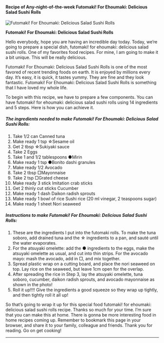             

#### Recipe of Any-night-of-the-week Futomaki! For Ehoumaki: Delicious Salad Sushi Rolls

![Futomaki! For Ehoumaki: Delicious Salad Sushi Rolls](https://img-global.cpcdn.com/recipes/6362307998253056/751x532cq70/futomaki-for-ehoumaki-delicious-salad-sushi-rolls-recipe-main-photo.jpg)

**Futomaki! For Ehoumaki: Delicious Salad Sushi Rolls**

Hello everybody, hope you are having an incredible day today. Today, we’re going to prepare a special dish, futomaki! for ehoumaki: delicious salad sushi rolls. One of my favorites food recipes. For mine, I am going to make it a bit unique. This will be really delicious.

Futomaki! For Ehoumaki: Delicious Salad Sushi Rolls is one of the most favored of recent trending foods on earth. It is enjoyed by millions every day. It’s easy, it is quick, it tastes yummy. They are fine and they look fantastic. Futomaki! For Ehoumaki: Delicious Salad Sushi Rolls is something that I have loved my whole life.

To begin with this recipe, we have to prepare a few components. You can have futomaki! for ehoumaki: delicious salad sushi rolls using 14 ingredients and 5 steps. Here is how you can achieve it.

##### The ingredients needed to make Futomaki! For Ehoumaki: Delicious Salad Sushi Rolls:

1.  Take 1/2 can Canned tuna
2.  Make ready 1 tsp ☆Sesame oil
3.  Get 2 tbsp ☆Sukiyaki sauce
4.  Take 2 Eggs
5.  Take 1 and 1/2 tablespoons ●Mirin
6.  Make ready 1 tsp ●Bonito dashi granules
7.  Make ready 1/2 Avocado
8.  Take 2 tbsp □Mayonnaise
9.  Take 2 tsp □Grated cheese
10.  Make ready 3 stick Imitation crab sticks
11.  Get 2 thinly cut sticks Cucumber
12.  Make ready 1 dash Daikon radish sprouts
13.  Make ready 1 bowl of rice Sushi rice (20 ml vinegar, 2 teaspoons sugar)
14.  Make ready 1 sheet Nori seaweed

##### Instructions to make Futomaki! For Ehoumaki: Delicious Salad Sushi Rolls:

1.  These are the ingredients I put into the futomaki rolls. To make the tuna soboro, add drained tuna and the ☆ ingredients to a pan, and sauté until the water evaporates.
2.  For the atsuyaki omelette: add the ● ingredients to the eggs, make the atsuyaki omelette as usual, and cut into thin strips. For the avocado mayo: mash the avocado, add in □, and mix together.
3.  Spread plastic wrap on a cutting board, and place the nori seaweed on top. Lay rice on the seaweed, but leave 1cm open for the overlap.
4.  After spreading the rice in Step 3, lay the atsuyaki omelette, tuna soboro, cucumber, daikon radish sprouts, and avocado mayonnaise as shown in the photo!
5.  Roll it up!!!! Give the ingredients a good squeeze so they wrap up tightly, and then tightly roll it all up!

So that’s going to wrap it up for this special food futomaki! for ehoumaki: delicious salad sushi rolls recipe. Thanks so much for your time. I’m sure that you can make this at home. There is gonna be more interesting food in home recipes coming up. Remember to bookmark this page in your browser, and share it to your family, colleague and friends. Thank you for reading. Go on get cooking!

* * *